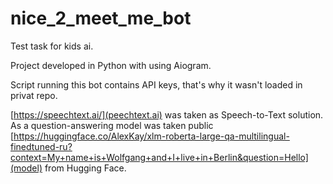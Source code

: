 # nice_2_meet_me_bot
Test task for kids ai.

Project developed in Python with using Aiogram.

Script running this bot contains API keys, that's why it wasn't loaded in privat repo.

[https://speechtext.ai/](peechtext.ai) was taken as Speech-to-Text solution.
As a question-answering model was taken public [https://huggingface.co/AlexKay/xlm-roberta-large-qa-multilingual-finedtuned-ru?context=My+name+is+Wolfgang+and+I+live+in+Berlin&question=Hello](model) from Hugging Face.
